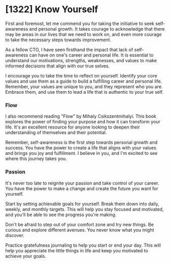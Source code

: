 # [1322] Know Yourself

First and foremost, let me commend you for taking the initiative to seek self-awareness and personal growth. It takes courage to acknowledge that there may be areas in our lives that we need to work on, and even more courage to take the necessary steps towards improvement.

As a fellow CTO, I have seen firsthand the impact that lack of self-awareness can have on one's career and personal life. It is essential to understand our motivations, strengths, weaknesses, and values to make informed decisions that align with our true selves.

I encourage you to take the time to reflect on yourself. Identify your core values and use them as a guide to build a fulfilling career and personal life. Remember, your values are unique to you, and they represent who you are. Embrace them, and use them to lead a life that is authentic to your true self.

### Flow

I also recommend reading "Flow" by Mihaly Csikszentmihalyi. This book explores the power of finding your purpose and how it can transform your life. It's an excellent resource for anyone looking to deepen their understanding of themselves and their potential.

Remember, self-awareness is the first step towards personal growth and success. You have the power to create a life that aligns with your values and brings you joy and fulfillment. I believe in you, and I'm excited to see where this journey takes you.

### Passion

It's never too late to reignite your passion and take control of your career. You have the power to make a change and create the future you want for yourself.

Start by setting achievable goals for yourself. Break them down into daily, weekly, and monthly targets. This will help you stay focused and motivated, and you'll be able to see the progress you're making.

Don't be afraid to step out of your comfort zone and try new things. Be curious and explore different avenues. You never know what you might discover.

Practice gratefulness journaling to help you start or end your day. This will help you appreciate the little things in life and keep you motivated to achieve your goals.

